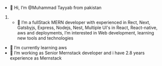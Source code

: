 - 👋 Hi, I’m @Muhammad Tayyab from pakistan
1. - 👀 I’m a fullStack MERN developer with experienced in Rect, Next, Gatsbyjs, Express, Nodejs, Nest, Multiple UI's in React, React-native, aws and deployments, I’m interested in Web development, learning new tools and technologies 
- 🌱 I’m currently learning aws
- 💞️ I’m working as Senior Mernstack developer and i have 2.8 years experience as Mernstack

<!---
Muhammad-Tayyab2/Muhammad-Tayyab2 is a ✨ special ✨ repository because its `README.md` (this file) appears on your GitHub profile.
You can click the Preview link to take a look at your changes.
--->

